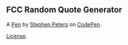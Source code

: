 FCC Random Quote Generator
--------------------------


A [Pen](https://codepen.io/stephepush/pen/dXQKjW) by [Stephen Peters](https://codepen.io/stephepush) on [CodePen](https://codepen.io).

[License](https://codepen.io/stephepush/pen/dXQKjW/license).